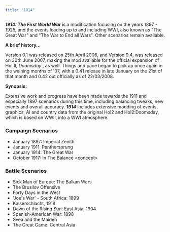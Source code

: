 ```yaml
---
title: "1914"
---
```


***1914: The First World War*** is a modification focusing on the years
1897 - 1925, and the events leading up to and including WWI, also known
as "The Great War" and "The War to End all Wars". Other scenarios remain
available.

**A brief history...**

Version 0.1 was released on 25th April 2006, and Version 0.4, was
released on 30th June 2007, making the mod available for the official
expansion of HoI II, *Doomsday* , as well. Things and pace began to pick
up once again in the waining months of '07, with a 0.41 release in late
January on the 21st of that month and 0.42 out officially as of
22/03/2008.

**Synopsis:**

Extensive work and progress have been made towards the 1911 and
especially 1897 scenarios during this time, including balancing tweaks,
new events and overall accuracy. ***1914*** includes extensive modding
of events, graphics, AI and country data from the original HoI2 and
HoI2:Doomsday, which is based on WWII, into a WWI atmosphere.

  

###  **Campaign Scenarios** 

-   January 1897: Imperial Zenith
-   January 1911: Panthersprung
-   January 1914: The Great War
-   October 1917: In The Balance \<concept\>

###  **Battle Scenarios** 

-   Sick Man of Europe: The Balkan Wars
-   The Brusilov Offensive
-   Forty Days in the West
-   'Joe's War' - South Africa: 1899
-   Kaiserschlacht, 1918
-   Dawn of the Rising Sun: East Asia, 1904
-   Spanish-American War: 1898
-   Svea and the Maiden
-   The Great Game: Central Asia

  

### 
